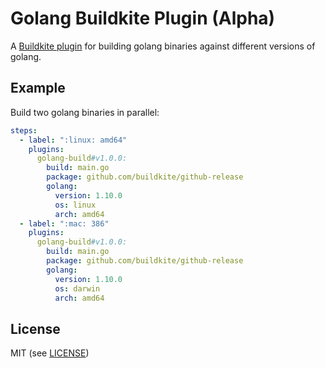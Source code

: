 # Golang Buildkite Plugin (Alpha)

A [Buildkite plugin](https://buildkite.com/docs/agent/v3/plugins) for building golang binaries against different versions of golang.

## Example

Build two golang binaries in parallel:

```yml
steps:
  - label: ":linux: amd64"
    plugins:
      golang-build#v1.0.0:
        build: main.go
        package: github.com/buildkite/github-release
        golang:
          version: 1.10.0
          os: linux
          arch: amd64
  - label: ":mac: 386"
    plugins:
      golang-build#v1.0.0:
        build: main.go
        package: github.com/buildkite/github-release
        golang:
          version: 1.10.0
          os: darwin
          arch: amd64
```

## License

MIT (see [LICENSE](LICENSE))
